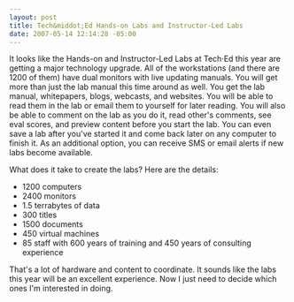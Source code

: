 ```yaml
---
layout: post
title: Tech&middot;Ed Hands-on Labs and Instructor-Led Labs
date: 2007-05-14 12:14:28 -05:00
---
```


It looks like the Hands-on and Instructor-Led Labs at Tech·Ed this year are getting a major technology upgrade. All of the workstations (and there are 1200 of them) have dual monitors with live updating manuals. You will get more than just the lab manual this time around as well. You get the lab manual, whitepapers, blogs, webcasts, and websites. You will be able to read them in the lab or email them to yourself for later reading. You will also be able to comment on the lab as you do it, read other's comments, see eval scores, and preview content before you start the lab. You can even save a lab after you've started it and come back later on any computer to finish it. As an additional option, you can receive SMS or email alerts if new labs become available.

What does it take to create the labs? Here are the details:

*   1200 computers
*   2400 monitors
*   1.5 terrabytes of data
*   300 titles
*   1500 documents
*   450 virtual machines
*   85 staff with 600 years of training and 450 years of consulting experience 

That's a lot of hardware and content to coordinate. It sounds like the labs this year will be an excellent experience. Now I just need to decide which ones I'm interested in doing. 
